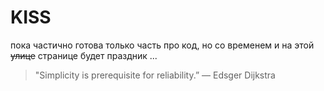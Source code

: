 # KISS

пока частично готова только часть про код, но со временем и на этой ~~улице~~ странице будет праздник ...

> "Simplicity is prerequisite for reliability.” — Edsger Dijkstra
